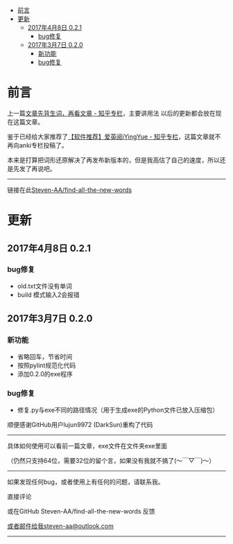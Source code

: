 <!-- TOC -->

- [前言](#前言)
- [更新](#更新)
    - [2017年4月8日 0.2.1](#2017年4月8日-021)
        - [bug修复](#bug修复)
    - [2017年3月7日 0.2.0](#2017年3月7日-020)
        - [新功能](#新功能)
        - [bug修复](#bug修复-1)

<!-- /TOC -->
# 前言
上一篇[文章先背生词，再看文章 - 知乎专栏](https://zhuanlan.zhihu.com/p/25003457)，主要讲用法
以后的更新都会放在现在这篇文章。

鉴于已经给大家推荐了[【软件推荐】爱英阅iYingYue - 知乎专栏](https://zhuanlan.zhihu.com/p/25335110)，这篇文章就不再向anki专栏投稿了。

本来是打算把词形还原解决了再发布新版本的，但是我高估了自己的速度，所以还是先发了再说吧。

----------------------------------------

链接在此[Steven-AA/find-all-the-new-words](https://github.com/Steven-AA/find-all-the-new-words)

# 更新
## 2017年4月8日 0.2.1
### bug修复
- old.txt文件没有单词
- build 模式输入2会报错

## 2017年3月7日 0.2.0
### 新功能
- 省略回车，节省时间
- 按照pylint规范化代码
- 添加0.2.0的exe程序
### bug修复
- 修复.py与exe不同的路径情况（用于生成exe的Python文件已放入压缩包）

顺便感谢GitHub用户lujun9972 (DarkSun)重构了代码

-----------------------------------------

具体如何使用可以看前一篇文章，exe文件在文件夹exe里面

（仍然只支持64位，需要32位的留个言，如果没有我就不搞了(～￣▽￣)～）

-----------------------------------------

如果发现任何bug，或者使用上有任何的问题，请联系我。

直接评论

或在GitHub Steven-AA/find-all-the-new-words 反馈

或者邮件给我steven-aa@outlook.com

-----------------------------------------